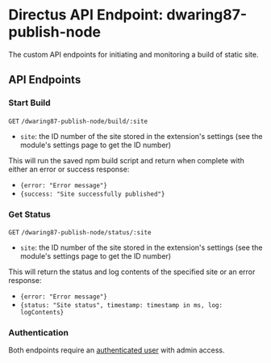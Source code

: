 # Directus API Endpoint: dwaring87-publish-node

The custom API endpoints for initiating and monitoring a build of static site.

## API Endpoints

### Start Build

`GET` `/dwaring87-publish-node/build/:site`

- `site`: the ID number of the site stored in the extension's settings (see the module's settings page to get the ID number)

This will run the saved npm build script and return when complete with either an error or success response:

- `{error: "Error message"}`
- `{success: "Site successfully published"}`

### Get Status

`GET` `/dwaring87-publish-node/status/:site`

- `site`: the ID number of the site stored in the extension's settings (see the module's settings page to get the ID number)

This will return the status and log contents of the specified site or an error response:

- `{error: "Error message"}`
- `{status: "Site status", timestamp: timestamp in ms, log: logContents}`

### Authentication

Both endpoints require an [authenticated user](https://docs.directus.io/reference/api/authentication/) with admin access.
